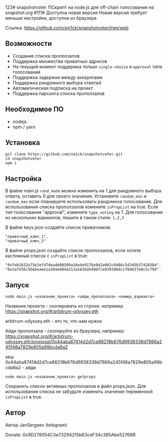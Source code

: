 123# snapshotvoter
11Скрипт на node.js для off-chain голосования на snapshot.org
#111# Доступна новая версия
Новая версия требует меньше настройки, доступна из браузера

Ссылка: https://github.com/sm1ck/snapshotvoter/tree/web
## Возможности
- Создание списка проползалов
- Поддержка множества приватных адресов
- На текущий момент поддержка только ```single-choice``` и ```approval``` типа голосования
- Поддержка задержки между аккаунтами
- Поддержка рандомного выбора ответаd
- Автоматическая подписка на проект
- Поддержка парсинга списка проползалов
## Необходимое ПО
- nodejs
- npm / yarn
## Установка
```
git clone https://github.com/sm1ck/snapshotvoter.git
cd snapshotvoter
npm i
```
## Настройка
В файле main.js ```rand_mode``` можно изменить на 1 для рандомного выбора ответа, оставить 0 для своего значения. Установите ```random_min``` и ```random_max``` если планируете использовать рандомное голосование. Для использования списка проползалов измените ```isPropList``` на true.
Если тип голосования "approval", измените ```type_voting``` на 1. Для голосования из нескольких вариантов, пишите в таком стиле: ```1,2,3```

В файле keys.json создайте список приватников:
```
"приватный_ключ_1",
"приватный_ключ_2"
```
В файле props.json создайте список проползалов, если хотите кастомный список с ```isPropList``` в true:
```
"0xfeb1832a75e2ef47dea4b08509a16e4e9176e9d2a962c9466c5d345b37428384",
"0x2a7436c5bebeaee1a369e484a212a183da549dfce0393d6dc1f84837e8c5c79d"
```
## Запуск
```
node main.js <название_проекта> <айди_проползала> <номер_варианта>
```
Название проекта - скопировать из строки, например https://snapshot.org/#/arbitrum-odyssey.eth

arbitrum-odyssey.eth - это то, что нам нужно

Айди проползала - скопируйте из браузера, например https://snapshot.org/#/arbitrum-odyssey.eth/proposal/0x44aba87414d2d7ce88218b676d9938338d7866a245f48a7829e805a99bcda6a2

хеш 0x44aba87414d2d7ce88218b676d9938338d7866a245f48a7829e805a99bcda6a2 - айди
```
node main.js <название_проекта> getprops
```
Сохранить список активных проползалов в файл props.json. Для использования списка не забудьте изменить значение переменной ```isPropList``` в true.
## Автор
Автор JanSergeev (telegram)

Donate: 0x9D278054C3e73294215b63ceF34c385Abe52768B
